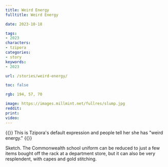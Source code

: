 ```yaml
---
title: Weird Energy
fulltitle: Weird Energy

date: 2023-10-18

tags:
- 2023
characters:
- tzipora
categories:
- story
keywords:
- 2023

url: /stories/weird-energy/

toc: false

rgb: 194, 57, 70

image: https://images.millmint.net/fullres/slump.jpg
reddit:
print:
video:
---
```

{{<note caption>}}
This is Tzipora's default expression and people tell her she has "weird energy."
{{</note>}}

Sketch. The Commonwealth school uniform can be reduced to just a few items bought off the rack at a department store, but it can also be very resplendent, with capes and gold stitching.